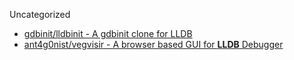 Uncategorized

* [gdbinit/lldbinit - A gdbinit clone for LLDB](https://github.com/gdbinit/lldbinit/)
* [ant4g0nist/vegvisir - A browser based GUI for **LLDB** Debugger](https://github.com/ant4g0nist/vegvisir)

